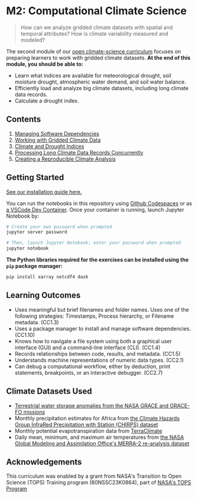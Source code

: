 M2: Computational Climate Science
=================================

> How can we analyze gridded climate datasets with spatial and temporal attributes? How is climate variability measured and modeled?

The second module of our [open climate-science curriculum](https://openclimatescience.github.io/curriculum) focuses on preparing learners to work with gridded climate datasets.
**At the end of this module, you should be able to:**

- Learn what indices are available for meteorological drought, soil moisture drought, atmospheric water demand, and soil water balance.
- Efficiently load and analyze big climate datasets, including long climate data records.
- Calculate a drought index.


Contents
--------------

1. [Managing Software Dependencies](https://github.com/OpenClimateScience/M2-Computational-Climate-Science/blob/main/notebooks/01_Managing_Software_Dependencies.ipynb)
2. [Working with Gridded Climate Data](https://github.com/OpenClimateScience/M2-Computational-Climate-Science/blob/main/notebooks/02_Working_with_Gridded_Climate_Data.ipynb)
3. [Climate and Drought Indices](https://github.com/OpenClimateScience/M2-Computational-Climate-Science/blob/main/notebooks/03_Climate_and_Drought_Indices.ipynb)
4. [Processing Long Climate Data Records Concurrently](https://github.com/OpenClimateScience/M2-Computational-Climate-Science/blob/main/notebooks/04_Processing_Long_Climate_Data_Records.ipynb)
5. [Creating a Reproducible Climate Analysis](https://github.com/OpenClimateScience/M2-Computational-Climate-Science/blob/main/notebooks/05_Creating_a_Reproducible_Climate_Data_Analysis.ipynb)


Getting Started
---------------

[See our installation guide here.](https://github.com/OpenClimateScience/M1-Open-Climate-Data/blob/main/HOW_TO_INSTALL.md)

You can run the notebooks in this repository using [Github Codespaces](https://docs.github.com/en/codespaces/overview) or as [a VSCode Dev Container](https://code.visualstudio.com/docs/devcontainers/containers). Once your container is running, launch Jupyter Notebook by:

```sh
# Create your own password when prompted
jupyter server password

# Then, launch Jupyter Notebook; enter your password when prompted
jupyter notebook
```

**The Python libraries required for the exercises can be installed using the `pip` package manager:**

```sh
pip install xarray netcdf4 dask
```


Learning Outcomes
-----------------

- Uses meaningful but brief filenames and folder names. Uses one of the following strategies: Timestamps, Process hierarchy, or Filename metadata. (CC1.3)
- Uses a package manager to install and manage software dependencies. (CC1.10)
- Knows how to navigate a file system using both a graphical user interface (GUI) and a command-line interface (CLI). (CC1.4)
- Records relationships between code, results, and metadata. (CC1.5)
- Understands machine representations of numeric data types. (CC2.1)
- Can debug a computational workflow, either by deduction, print statements, breakpoints, or an interactive debugger. (CC2.7)


Climate Datasets Used
---------------------

- [Terrestrial water storage anomalies from the NASA GRACE and GRACE-FO missions](https://podaac.jpl.nasa.gov/dataset/TELLUS_GRAC-GRFO_MASCON_CRI_GRID_RL06.1_V3)
- Monthly precipitation estimates for Africa from [the Climate Hazards Group InfraRed Precipitation with Station (CHIRPS) dataset](https://www.chc.ucsb.edu/data/chirps)
- Monthly potential evapotranspiration data from [TerraClimate](https://climatedataguide.ucar.edu/climate-data/terraclimate-global-high-resolution-gridded-temperature-precipitation-and-other-water)
- Daily mean, minimum, and maximum air temperatures from [the NASA Global Modeling and Assimilation Office's MERRA-2 re-analysis dataset](https://gmao.gsfc.nasa.gov/reanalysis/MERRA-2/)


Acknowledgements
----------------

This curriculum was enabled by a grant from NASA's Transition to Open Science (TOPS) Training program (80NSSC23K0864), part of [NASA's TOPS Program](https://nasa.github.io/Transform-to-Open-Science/)
